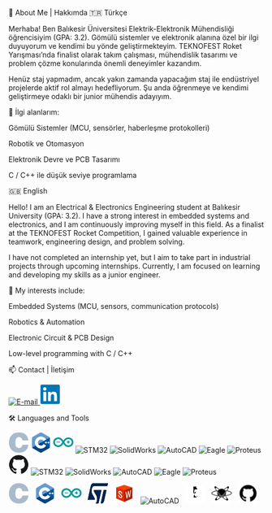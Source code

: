 🌟 About Me | Hakkımda
🇹🇷 Türkçe

Merhaba! Ben Balıkesir Üniversitesi Elektrik-Elektronik Mühendisliği öğrencisiyim (GPA: 3.2).
Gömülü sistemler ve elektronik alanına özel bir ilgi duyuyorum ve kendimi bu yönde geliştirmekteyim.
TEKNOFEST Roket Yarışması’nda finalist olarak takım çalışması, mühendislik tasarımı ve problem çözme konularında önemli deneyimler kazandım.

Henüz staj yapmadım, ancak yakın zamanda yapacağım staj ile endüstriyel projelerde aktif rol almayı hedefliyorum.
Şu anda öğrenmeye ve kendimi geliştirmeye odaklı bir junior mühendis adayıyım.

📌 İlgi alanlarım:

Gömülü Sistemler (MCU, sensörler, haberleşme protokolleri)

Robotik ve Otomasyon

Elektronik Devre ve PCB Tasarımı

C / C++ ile düşük seviye programlama

🇬🇧 English

Hello! I am an Electrical & Electronics Engineering student at Balıkesir University (GPA: 3.2).
I have a strong interest in embedded systems and electronics, and I am continuously improving myself in this field.
As a finalist at the TEKNOFEST Rocket Competition, I gained valuable experience in teamwork, engineering design, and problem solving.

I have not completed an internship yet, but I aim to take part in industrial projects through upcoming internships.
Currently, I am focused on learning and developing my skills as a junior engineer.

📌 My interests include:

Embedded Systems (MCU, sensors, communication protocols)

Robotics & Automation

Electronic Circuit & PCB Design

Low-level programming with C / C++

📫 Contact | İletişim
<p align="left"> <a href="mailto:eneserr07@gmail.com"> <img src="https://upload.wikimedia.org/wikipedia/commons/4/4e/Gmail_Icon.png" alt="E-mail" width="40" height="40"/> </a> <a href="https://www.linkedin.com/in/enes-er-425661297/" target="_blank"> <img src="https://raw.githubusercontent.com/devicons/devicon/master/icons/linkedin/linkedin-original.svg" alt="LinkedIn" width="40" height="40"/> </a> </p>

🛠️ Languages and Tools
<p align="left">
  <img src="https://raw.githubusercontent.com/devicons/devicon/master/icons/c/c-original.svg" alt="C" width="40" height="40"/>
  <img src="https://raw.githubusercontent.com/devicons/devicon/master/icons/cplusplus/cplusplus-original.svg" alt="C++" width="40" height="40"/>
  <img src="https://raw.githubusercontent.com/devicons/devicon/master/icons/arduino/arduino-original.svg" alt="Arduino" width="40" height="40"/>
  <img src="https://raw.githubusercontent.com/devicons/devicon/master/icons/stm32/stm32-original.svg" alt="STM32" width="40" height="40"/>
  <img src="https://raw.githubusercontent.com/devicons/devicon/master/icons/solidworks/solidworks-original.svg" alt="SolidWorks" width="40" height="40"/>
  <img src="https://raw.githubusercontent.com/devicons/devicon/master/icons/autocad/autocad-original.svg" alt="AutoCAD" width="40" height="40"/>
  <img src="https://raw.githubusercontent.com/devicons/devicon/master/icons/eagle/eagle-original.svg" alt="Eagle" width="40" height="40"/>
  <img src="https://raw.githubusercontent.com/devicons/devicon/master/icons/proteus/proteus-original.svg" alt="Proteus" width="40" height="40"/>
  <img src="https://raw.githubusercontent.com/devicons/devicon/master/icons/github/github-original.svg" alt="GitHub" width="40" height="40"/>


  <img src="https://upload.wikimedia.org/wikipedia/commons/6/6e/STM32_logo.svg" alt="STM32" width="40" height="40"/>
<img src="https://upload.wikimedia.org/wikipedia/commons/0/0d/SolidWorks_Logo.svg" alt="SolidWorks" width="40" height="40"/>
<img src="https://upload.wikimedia.org/wikipedia/commons/5/55/Autocad_logo.svg" alt="AutoCAD" width="40" height="40"/>
<img src="https://seeklogo.com/images/E/eagle-logo-8E9F6F5E43-seeklogo.com.png" alt="Eagle" width="40" height="40"/>
<img src="https://upload.wikimedia.org/wikipedia/commons/4/4a/Proteus_logo.png" alt="Proteus" width="40" height="40"/>

</p>


<p align="left">
  <img src="assets/icons/c.svg" alt="C" title="C" width="40" height="40" style="margin-right:8px;"/>
  <img src="assets/icons/cplusplus.svg" alt="C++" title="C++" width="40" height="40" style="margin-right:8px;"/>
  <img src="assets/icons/arduino.svg" alt="Arduino" title="Arduino" width="40" height="40" style="margin-right:8px;"/>
  <img src="assets/icons/stm32.svg" alt="STM32" title="STM32" width="40" height="40" style="margin-right:8px;"/>
  <img src="assets/icons/solidworks.svg" alt="SolidWorks" title="SolidWorks" width="40" height="40" style="margin-right:8px;"/>
  <!-- Eğer autocad.svg yoksa bu satırı sil ya da autocad.svg yükleyince geri koy -->
  <img src="assets/icons/autocad.svg" alt="AutoCAD" title="AutoCAD" width="40" height="40" style="margin-right:8px;"/>
  <img src="assets/icons/eagle.svg" alt="Eagle (PCB)" title="Eagle (PCB)" width="40" height="40" style="margin-right:8px;"/>
  <img src="assets/icons/proteus.svg" alt="Proteus" title="Proteus" width="40" height="40" style="margin-right:8px;"/>
  <img src="assets/icons/github.svg" alt="GitHub" title="GitHub" width="40" height="40" style="margin-right:8px;"/>
</p>


